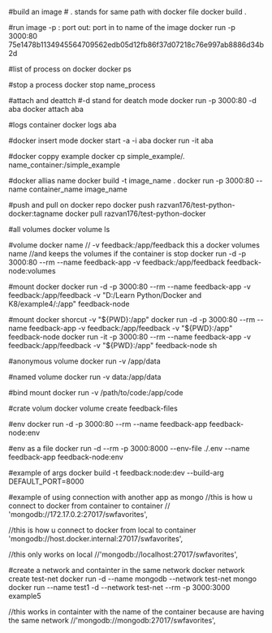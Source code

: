#build an image # . stands for same path with docker file
docker build . 

#run image -p : port out: port in  to name of the image
docker run -p 3000:80 75e1478b1134945564709562edb05d12fb86f37d07218c76e997ab8886d34b2d

#list of process on docker 
docker ps 

#stop a process 
docker stop name_process

#attach and deattch  #-d stand for deatch mode
docker run -p 3000:80 -d aba
docker attach aba

#logs container
docker logs aba

#docker insert mode
docker start -a -i aba
docker run -it aba

#docker coppy example 
docker cp simple_example/. name_container:/simple_example

#docker allias name
docker build -t image_name .
docker run -p 3000:80 --name container_name image_name

#push and pull on docker repo
docker push razvan176/test-python-docker:tagname
docker pull razvan176/test-python-docker

#all volumes
docker volume ls

#volume docker name // -v feedback:/app/feedback this a docker volumes name //and keeps the volumes if the container is stop
docker run -d -p 3000:80 --rm --name feedback-app  -v feedback:/app/feedback feedback-node:volumes

#mount docker
docker run -d -p 3000:80 --rm --name feedback-app  -v feedback:/app/feedback -v "D:/Learn Python/Docker and K8/example4/:/app"  feedback-node

#mount docker shorcut -v "${PWD}:/app" 
docker run -d -p 3000:80 --rm --name feedback-app -v feedback:/app/feedback -v "${PWD}:/app" feedback-node
docker run -it -p 3000:80 --rm --name feedback-app -v feedback:/app/feedback -v "${PWD}:/app" feedback-node sh

#anonymous volume 
docker run -v /app/data

#named volume 
docker run -v data:/app/data 

#bind mount 
docker run -v /path/to/code:/app/code

#crate volum 
docker volume create feedback-files

#env 
docker run -d -p 3000:80 --rm --name feedback-app  feedback-node:env

#env as a file 
docker run -d --rm -p 3000:8000 --env-file ./.env --name feedback-app feedback-node:env

#example of args
docker build -t feedback:node:dev --build-arg DEFAULT_PORT=8000

#example of using connection with another app as mongo 
  //this is how u connect to docker from container to container
  // 'mongodb://172.17.0.2:27017/swfavorites',

  //this is how u connect to docker from local to container
  'mongodb://host.docker.internal:27017/swfavorites',

  //this only works on local
  //'mongodb://localhost:27017/swfavorites',

#create a network and containter in the same network 
docker network create test-net
docker run -d --name mongodb --network test-net mongo
docker run --name test1 -d --network test-net --rm -p 3000:3000 example5 

  //this works in containter with the name of the container because are having the same network
  //'mongodb://mongodb:27017/swfavorites',